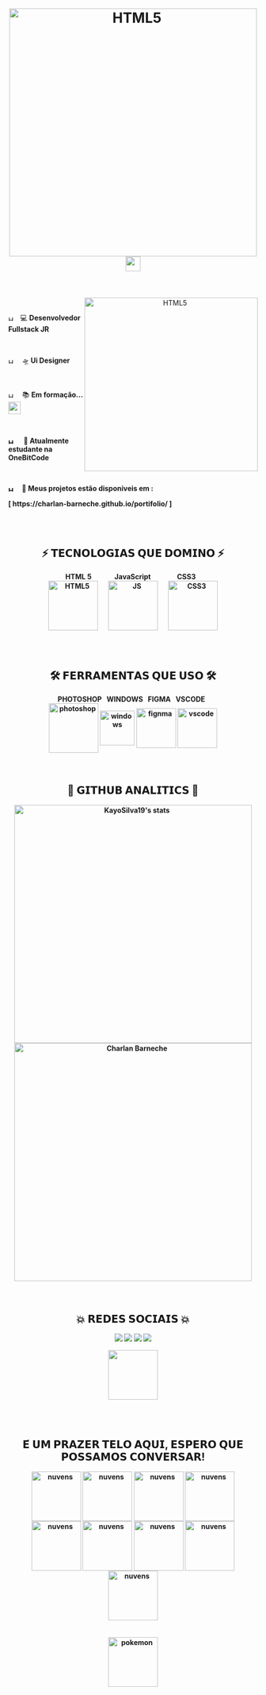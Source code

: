 <body>
    <h1 align="center"><img alt="HTML5" align="center" src="https://i.imgur.com/p9dHFOk.png" width="500"> 
     <img src="https://raw.githubusercontent.com/kaueMarques/kaueMarques/master/hi.gif" width="30"></h1>
   <br></br>
   <div align="center">
     <img alt="HTML5" align="right" src="https://media.giphy.com/media/HurTrkKfoddBGmheSP/giphy.gif" width="350"> 
   &emsp; <p align='left' ><img align='center' alt="HTML5" src="https://media.giphy.com/media/H2SmMuLD1AWo4EtybI/giphy.gif" width="10">&emsp;💻 <strong>Desenvolvedor Fullstack JR </strong></p>
   &emsp; <p align='left' ><img align='center' alt="HTML5" src="https://media.giphy.com/media/H2SmMuLD1AWo4EtybI/giphy.gif" width="10">&emsp; 🛸<strong> Ui Designer</strong></p>
   &emsp; <p align='left' ><img align='center' alt="HTML5" src="https://media.giphy.com/media/H2SmMuLD1AWo4EtybI/giphy.gif" width="10">&emsp; 📚 <strong>Em formação...<img src="https://media.giphy.com/media/l4FGIO2vCfJkakBtC/giphy.gif" align="center" width="25"> </p>
   &emsp; <p align='left' ><img align='center' alt="HTML5" src="https://media.giphy.com/media/H2SmMuLD1AWo4EtybI/giphy.gif" width="10"> &emsp; 🤘<strong> Atualmente estudante na OneBitCode </strong> </p>
   &emsp; <p align='left' ><img align='center' alt="HTML5" src="https://media.giphy.com/media/H2SmMuLD1AWo4EtybI/giphy.gif" width="10">&emsp; 🦾 <strong>Meus projetos estão disponiveis em :</strong></p>
   <p align='left'>[ https://charlan-barneche.github.io/portifolio/ ] </p>
   </div>
   
   <br></br>
   
   <h2 align='center'>⚡ <strong>𝗧𝗘𝗖𝗡𝗢𝗟𝗢𝗚𝗜𝗔𝗦 𝗤𝗨𝗘 𝗗𝗢𝗠𝗜𝗡𝗢</strong> ⚡</h2>
   <!--gambiarra?-->
   <div align='center'>&nbsp&nbsp HTML 5&nbsp&nbsp&nbsp&nbsp&nbsp&nbsp&nbsp&nbsp&nbsp&nbsp&nbsp&nbsp&nbsp JavaScript &nbsp&nbsp&nbsp&nbsp&nbsp&nbsp&nbsp&nbsp&nbsp&nbsp&nbsp&nbsp&nbsp&nbsp  CSS3 &nbsp&nbsp&nbsp&nbsp&nbsp</div>
   <div align='center'>
   <img align="center" width="100" alt="HTML5" src="https://i.imgur.com/BzwyCup.png"> &emsp; <img align="center" width="100" alt="JS" src="https://i.imgur.com/KbVl6l3.png"> &emsp; <img align="center" width="100" alt="CSS3" src="https://i.imgur.com/ZrplmED.png">
   </div>
   
   <br></br> 
   
   <h2 align='center'>🛠 <strong>𝗙𝗘𝗥𝗥𝗔𝗠𝗘𝗡𝗧𝗔𝗦 𝗤𝗨𝗘 𝗨𝗦𝗢</strong> 🛠</h2>
   <div align='center'>
    <div align='center'>PHOTOSHOP &nbsp WINDOWS &nbsp FIGMA &nbsp VSCODE  &nbsp </div>
   <img align='center' alt="photoshop" src="https://i.imgur.com/NJ0zGEU.png" width="100"> <img align="center" alt="windows" src="https://i.imgur.com/4fM5613.png" width="70"> <img align='center' alt="fignma" src="https://i.imgur.com/1I6M6lr.png" width="80"> <img align='center' alt="vscode" src="https://i.imgur.com/pT7Bonq.png" width="80">
   </div>
   <br></br> 
   
   <h2  align='center'>👾 <strong>𝗚𝗜𝗧𝗛𝗨𝗕 𝗔𝗡𝗔𝗟𝗜𝗧𝗜𝗖𝗦</strong> 👾</h2>
   
   <div width="150" align="center" height="20">
   <img width="480em" align="center" src="https://github-readme-stats.vercel.app/api?username=Charlan-Barneche&show_icons=true&theme=dracula" alt="KayoSilva19's stats"/><img width="480em" align="center" src="https://github-readme-stats.vercel.app/api/top-langs/?username=Charlan-Barneche&layout=compact&theme=dracula" alt="Charlan Barneche"/>
   </div>
   <br></br>
   
   <h2 align="center">💥 <strong>𝗥𝗘𝗗𝗘𝗦 𝗦𝗢𝗖𝗜𝗔𝗜𝗦</strong> 💥</h2>
   
   
   <div align="center">
   <p align="center"><a href="https://www.linkedin.com/in/charlan-barneche-649814223/" target="_blank"> <img src="https://img.shields.io/badge/LinkedIn-0077B5?style=for-the-badge&logo=linkedin&logoColor=white"/></a> <a href="https://www.facebook.com/judas.rousseff" target="_blank"> <img src="https://img.shields.io/badge/Facebook-1877F2?style=for-the-badge&logo=facebook&logoColor=white"/></a> <a href="https://www.instagram.com/charlanbarneche/" target="_blank"><img src="https://img.shields.io/badge/Instagram-E4405F?style=for-the-badge&logo=instagram&logoColor=white"/></a> <a href="https://api.whatsapp.com/send?phone=5553997000486" target="_blank"><img src="https://img.shields.io/badge/WhatsApp-25D366?style=for-the-badge&logo=whatsapp&logoColor=white"/></a></p>
    <p  align="center"><a href="https://discord.gg/U258JdJaqy" target="_blank"><img src="https://img.shields.io/badge/Discord-7289DA?style=for-the-badge&logo=discord&logoColor=white" width="100"/></a></p>
   
   <br></br>
   <h2 align="center">𝗘́ 𝗨𝗠 𝗣𝗥𝗔𝗭𝗘𝗥 𝗧𝗘𝗟𝗢 𝗔𝗤𝗨𝗜, 𝗘𝗦𝗣𝗘𝗥𝗢 𝗤𝗨𝗘 𝗣𝗢𝗦𝗦𝗔𝗠𝗢𝗦 𝗖𝗢𝗡𝗩𝗘𝗥𝗦𝗔𝗥!</h2>
   
   <div align='center'>
   <img align='center' alt="nuvens" src="https://media.giphy.com/media/K7o9FdCoDnwEo/giphy.gif" width="100">
   <img align='center' alt="nuvens" src="https://media.giphy.com/media/K7o9FdCoDnwEo/giphy.gif" width="100">
   <img align='center' alt="nuvens" src="https://media.giphy.com/media/K7o9FdCoDnwEo/giphy.gif" width="100">
   <img align='center' alt="nuvens" src="https://media.giphy.com/media/K7o9FdCoDnwEo/giphy.gif" width="100">
   <img align='center' alt="nuvens" src="https://media.giphy.com/media/K7o9FdCoDnwEo/giphy.gif" width="100">
   <img align='center' alt="nuvens" src="https://media.giphy.com/media/K7o9FdCoDnwEo/giphy.gif" width="100">
   <img align='center' alt="nuvens" src="https://media.giphy.com/media/K7o9FdCoDnwEo/giphy.gif" width="100">
   <img align='center' alt="nuvens" src="https://media.giphy.com/media/K7o9FdCoDnwEo/giphy.gif" width="100">
   <img align='center' alt="nuvens" src="https://media.giphy.com/media/K7o9FdCoDnwEo/giphy.gif" width="100">
   </div>
   <br></br>
   <div>
   <img align='center' alt="pokemon" src="https://media.giphy.com/media/TZco470UACpNK/giphy.gif" width="100">
   </div>
   </div>
   <body>
   
